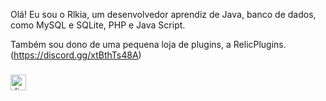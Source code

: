 Olá! Eu sou o Rlkia, um desenvolvedor aprendiz de Java, banco de dados, como MySQL e SQLite, PHP e Java Script. 

Também sou dono de uma pequena loja de plugins, a RelicPlugins.(https://discord.gg/xtBthTs48A)


###

<div align="left">
  <a href="https://discord.com/users/1285593460656836680" target="_blank">
    <img src="https://img.shields.io/static/v1?message=Discord&logo=discord&label=&color=7289DA&logoColor=white&labelColor=&style=for-the-badge" height="25" alt="discord logo"  />
  </a>

